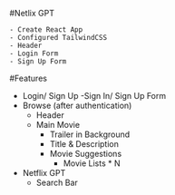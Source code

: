 #Netlix GPT

    - Create React App
    - Configured TailwindCSS
    - Header
    - Login Form
    - Sign Up Form

#Features

- Login/ Sign Up -Sign In/ Sign Up Form
- Browse (after authentication)
  - Header
  - Main Movie
    - Trailer in Background
    - Title & Description
    - Movie Suggestions
      - Movie Lists * N
- Netflix GPT
  - Search Bar
